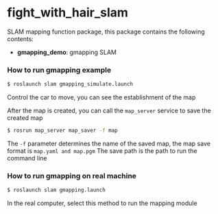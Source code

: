 # fight_with_hair_slam

SLAM mapping function package, this package contains the following contents:

* **gmapping_demo**: gmapping SLAM

### How to run gmapping example

```sh
$ roslaunch slam gmapping_simulate.launch
```

Control the car to move, you can see the establishment of the map

After the map is created, you can call the `map_server` service to save the created map

```sh
$ rosrun map_server map_saver -f map
```

The `-f` parameter determines the name of the saved map, the map save format is `map.yaml and map.pgm` The save path is the path to run the command line

### How to run gmapping on real machine

```sh
$ roslaunch slam gmapping.launch
```

In the real computer, select this method to run the mapping module